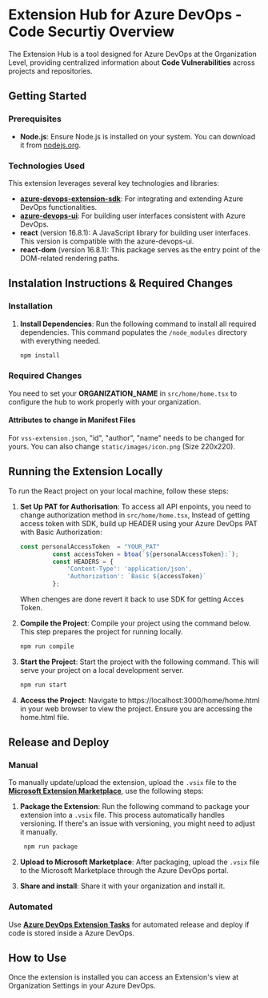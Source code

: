 # Extension Hub for Azure DevOps - Code Securtiy Overview

The Extension Hub is a tool designed for Azure DevOps at the Organization Level, providing centralized information about **Code Vulnerabilities** across projects and repositories.

## Getting Started

### Prerequisites

- **Node.js**: Ensure Node.js is installed on your system. You can download it from [nodejs.org](https://nodejs.org/).

### Technologies Used

This extension leverages several key technologies and libraries:

- **[azure-devops-extension-sdk](https://github.com/Microsoft/azure-devops-extension-sdk)**: For integrating and extending Azure DevOps functionalities.
- **[azure-devops-ui](https://developer.microsoft.com/en-us/azure-devops/)**: For building user interfaces consistent with Azure DevOps.
- **react** (version 16.8.1): A JavaScript library for building user interfaces. This version is compatible with the azure-devops-ui.
- **react-dom** (version 16.8.1): This package serves as the entry point of the DOM-related rendering paths.

## Instalation Instructions & Required Changes

### Installation

1. **Install Dependencies**: Run the following command to install all required dependencies. This command populates the `/node_modules` directory with everything needed.
   ```bash
   npm install
   ```
### Required Changes

You need to set your **ORGANIZATION_NAME** in `src/home/home.tsx` to configure the hub to work properly with your organization.

#### Attributes to change in Manifest Files
For `vss-extension.json`, "id", "author", "name" needs to be changed for yours. You can also change `static/images/icon.png` (Size 220x220).

## Running the Extension Locally
To run the React project on your local machine, follow these steps:
1. **Set Up PAT for Authorisation**: To access all API enpoints, you need to change authorization method in `src/home/home.tsx`, Instead of getting access token with SDK, build up HEADER using your Azure DevOps PAT with Basic Authorization:
   ```typescript
   const personalAccessToken  = "YOUR_PAT"
            const accessToken = btoa(`${personalAccessToken}:`);
            const HEADERS = {
                'Content-Type': 'application/json',
                'Authorization': `Basic ${accessToken}`
            };

   ```
   When chenges are done revert it back to use SDK for getting Acces Token.

2. **Compile the Project**: Compile your project using the command below. This step prepares the project for running locally.
   ```bash
   npm run compile
   ```

3. **Start the Project**: Start the project with the following command. This will serve your project on a local development server.
   ```bash
   npm run start
   ```

4. **Access the Project**: Navigate to https://localhost:3000/home/home.html in your web browser to view the project. Ensure you are accessing the home.html file.

## Release and Deploy

### Manual

To manually update/upload the extension, upload the `.vsix` file to the **[Microsoft Extension Marketplace](https://marketplace.visualstudio.com/)**, use the following steps:

1. **Package the Extension**: Run the following command to package your extension into a `.vsix` file. This process automatically handles versioning. If there's an issue with versioning, you might need to adjust it manually.

   ```bash
    npm run package
   ```

2. **Upload to Microsoft Marketplace**: After packaging, upload the `.vsix` file to the Microsoft Marketplace through the Azure DevOps portal.

3. **Share and install**: Share it with your organization and install it.

### Automated
Use **[Azure DevOps Extension Tasks](https://marketplace.visualstudio.com/items?itemName=ms-devlabs.vsts-developer-tools-build-tasks)** for automated release and deploy if code is stored inside a Azure DevOps.

## How to Use
Once the extension is installed you can access an Extension's view at Organization Settings in your Azure DevOps.
